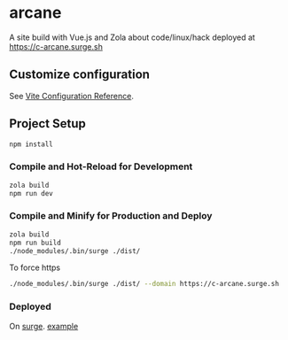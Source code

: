 # arcane

A site build with Vue.js and Zola about code/linux/hack deployed at https://c-arcane.surge.sh

## Customize configuration

See [Vite Configuration Reference](https://vitejs.dev/config/).

## Project Setup

```sh
npm install
```

### Compile and Hot-Reload for Development

```sh
zola build
npm run dev
```

### Compile and Minify for Production and Deploy

```sh
zola build
npm run build
./node_modules/.bin/surge ./dist/
```

To force https

```sh
./node_modules/.bin/surge ./dist/ --domain https://c-arcane.surge.sh
```

### Deployed

On [surge](https://surge.sh/).  [example](https://github.com/yavisht/deploy-via-surge.sh-github-action-template/tree/master)
